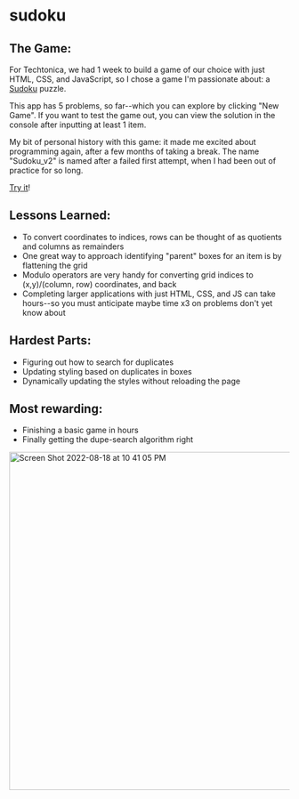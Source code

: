# sudoku

## The Game: 
For Techtonica, we had 1 week to build a game of our choice with just HTML, CSS, and JavaScript, so I chose a game I'm passionate about: a [Sudoku](https://en.wikipedia.org/wiki/Sudoku) puzzle.

This app has 5 problems, so far--which you can explore by clicking "New Game". If you want to test the game out, you can view the solution in the console after inputting at least 1 item.

My bit of personal history with this game: it made me excited about programming again, after a few months of taking a break. The name "Sudoku_v2" is named after a failed first attempt, when I had been out of practice for so long. 

[Try it](https://github.com/m3ia/sudoku_v2)!
## Lessons Learned:
- To convert coordinates to indices, rows can be thought of as quotients and columns as remainders
- One great way to approach identifying "parent" boxes for an item is by flattening the grid
- Modulo operators are very handy for converting grid indices to (x,y)/(column, row) coordinates, and back
- Completing larger applications with just HTML, CSS, and JS can take hours--so you must anticipate maybe time x3 on problems don't yet know about


## Hardest Parts:
- Figuring out how to search for duplicates
- Updating styling based on duplicates in boxes
- Dynamically updating the styles without reloading the page

## Most rewarding:
- Finishing a basic game in hours
- Finally getting the dupe-search algorithm right

<img width="608" alt="Screen Shot 2022-08-18 at 10 41 05 PM" src="https://user-images.githubusercontent.com/38749469/185551140-adbfbca3-5624-496a-a0a0-56c4fc62165f.png">
